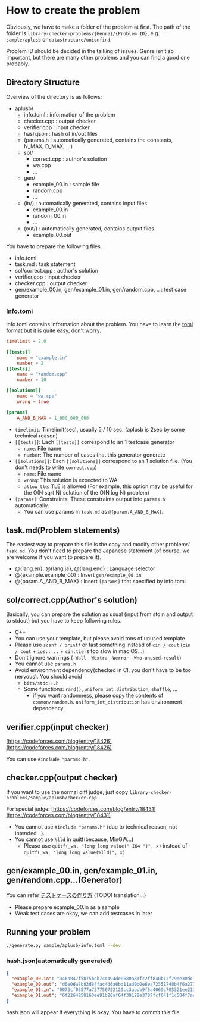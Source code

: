# How to create the problem

Obviously, we have to make a folder of the problem at first. The path of the folder is `library-checker-problems/{Genre}/{Problem ID}`, e.g. `sample/aplusb` or `datastructure/unionfind`.

Problem ID should be decided in the talking of issues. Genre isn't so important, but there are many other problems and you can find a good one probably.

## Directory Structure

Overview of the directory is as follows:

- aplusb/
  - info.toml : information of the problem
  - checker.cpp : output checker
  - verifier.cpp : input checker
  - hash.json : hash of in/out files
  - (params.h : automatically generated, contains the constants, N_MAX, D_MAX, ...)
  - sol/
    - correct.cpp : author's solution
    - wa.cpp
    - ...
  - gen/
    - example_00.in : sample file
    - random.cpp
    - ...
  - (in/) : automatically generated, contains input files
    - example_00.in
    - random_00.in
    - ...
  - (out/) : automatically generated, contains output files
    - example_00.out

You have to prepare the following files.

- info.toml
- task.md : task statement
- sol/correct.cpp : author's solution
- verifier.cpp : input checker
- checker.cpp : output checker
- gen/example_00.in, gen/example_01.in, gen/random.cpp, .. : test case generator

### info.toml

info.toml contains information about the problem. You have to learn the [toml](https://github.com/toml-lang/toml) format but it is quite easy, don't worry.

```toml
timelimit = 2.0

[[tests]]
    name = "example.in"
    number = 2
[[tests]]
    name = "random.cpp"
    number = 10

[[solutions]]
    name = "wa.cpp"
    wrong = true

[params]
    A_AND_B_MAX = 1_000_000_000
```

- `timelimit`: Timelimit(sec), usually 5 / 10 sec. (aplusb is 2sec by some technical reason)
- `[[tests]]`: Each `[[tests]]` correspond to an 1 testcase generator
  - `name`: File name
  - `number`: The number of cases that this generator generate
- `[[solutions]]`: Each `[[solutions]]` correspond to an 1 solution file. (You don't needs to write `correct.cpp`)
  - `name`: File name
  - `wrong`: This solution is expected to WA
  - `allow_tle`: TLE is allowed (For example, this option may be useful for the O(N sqrt N) solution of the O(N log N) problem)
- `[params]`: Constraints. These constraints output into `params.h` automatically.
  - You can use params in `task.md` as `@{param.A_AND_B_MAX}`.

## task.md(Problem statements)

The easiest way to prepare this file is the copy and modify other problems' `task.md`. You don't need to prepare the Japanese statement (of course, we are welcome if you want to prepare it).

- @{lang.en}, @{lang.ja}, @{lang.end} : Language selector
- @{example.example_00} : Insert `gen/example_00.in`
- @{param.A_AND_B_MAX} : Insert `[params]` that specified by info.toml

## sol/correct.cpp(Author's solution)

Basically, you can prepare the solution as usual (input from stdin and output to stdout) but you have to keep following rules.

- C++
- You can use your template, but please avoid tons of unused template
- Please use `scanf / printf` or fast something instead of `cin / cout` (`cin / cout` + `ios::...` + `cin.tie` is too slow in mac OS...)
- Don't ignore warnings (`-Wall -Wextra -Werror -Wno-unused-result`)
- You cannot use `params.h`
- Avoid environment dependency(checked in CI, you don't have to be too nervous). You should avoid
  - `bits/stdc++.h`
  - Some functions: `rand()`, `uniform_int_distribution`, `shuffle`, ...
    - if you want randomness, please copy the contents of `common/random.h`. `uniform_int_distribution` has environment dependency.

## verifier.cpp(input checker)

[https://codeforces.com/blog/entry/18426](https://codeforces.com/blog/entry/18426)

You can use `#include "params.h"`.

## checker.cpp(output checker)

If you want to use the normal diff judge, just copy `library-checker-problems/sample/aplusb/checker.cpp`

For special judge: [https://codeforces.com/blog/entry/18431](https://codeforces.com/blog/entry/18431)

- You cannot use `#include "params.h"` (due to technical reason, not intended...).
- You cannot use `%lld` in quitf(because, MinGW...)
  - Please use `quitf(_wa, "long long value(" I64 ")", x)` instead of `quitf(_wa, "long long value(%lld)", x)`

## gen/example_00.in, gen/example_01.in, gen/random.cpp...(Generator)

You can refer [テストケースの作り方](generator.md) (TODO! translation...)

- Please prepare example_00.in as a sample
- Weak test cases are okay, we can add testcases in later

## Running your problem

```sh
./generate.py sample/aplusb/info.toml --dev
```

### hash.json(automatically generated)

```json
{
  "example_00.in": "346a847f5875beb74d494de0680a81fc2ff840b12f79de30dc7ef3a798d23c28",
  "example_00.out": "d6e0da7b83d84fac4d6a6bd11ad0b0e6ea72351748b4f6a277b9762d9d0eb159",
  "example_01.in": "0073cf03577a737756752129cc3abcb9f5a4069c705321ee2115574cc31c59f9",
  "example_01.out": "6f2264250160ee91b20af64f30128e3787fcf641f1c504f7ac752597e7d2cc09"
}
```

hash.json will appear if everything is okay. You have to commit this file.
